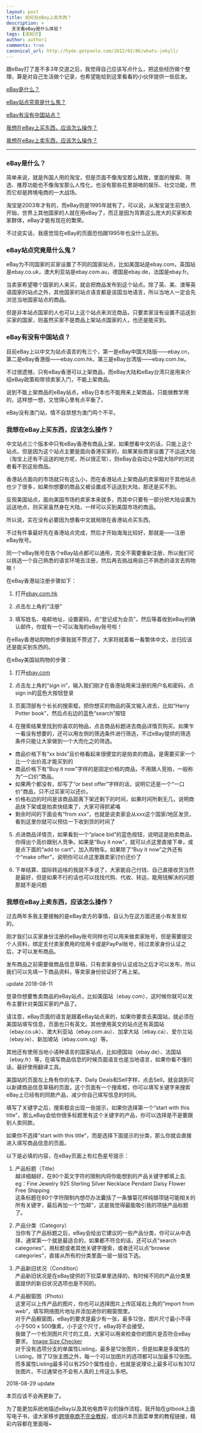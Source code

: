 ```yaml
---
layout: post
title: 如何在eBay上卖东西？
description: >
  天天看eBay是什么体验？
tags: [涨知识]
author: author1
comments: true
canonical_url: http://hyde.getpoole.com/2012/02/06/whats-jekyll/
---
```


跟eBay打了差不多3年交道之后，我觉得自己应该写点什么，把这些经历做个整理，算是对自己生活做个记录，也希望能给到这里看看的小伙伴提供一些启发。

[eBay是什么？](#sell-on-ebay-01-01)

[eBay站点究竟是什么鬼？](#sell-on-ebay-01-02)

[eBay有没有中国站点？](#sell-on-ebay-01-03)

[我想在eBay上买东西，应该怎么操作？](#sell-on-ebay-01-04)

[我想在eBay上卖东西，应该怎么操作？](#sell-on-ebay-01-05)

***

<h3 id="sell-on-ebay-01-01">eBay是什么？</h3>

简单来说，就是外国人用的淘宝，但是页面不像淘宝那么精致，里面的搜索、筛选、推荐功能也不像淘宝那么人性化，也没有那些花里胡哨的娱乐、社交功能，然而它却是跨境电商的一大战场。

淘宝是2003年才有的，而eBay则是1995年就有了，可以说，从淘宝诞生前很久开始，世界上其他国家的人就在用eBay了，而正是因为背靠这么庞大的买家和卖家群体，eBay才能有现在的繁荣。

不过说实话，我感觉现在eBay的页面恐怕跟1995年也没什么区别。

<h3 id="sell-on-ebay-01-02">eBay站点究竟是什么鬼？</h3>

eBay为不同国家的买家设置了不同的国家站点，比如美国站是ebay.com，英国站是ebay.co.uk，澳大利亚站是ebay.com.au，德国是ebay.de，法国是ebay.fr。

当卖家希望哪个国家的人来买，就会把商品发布到这个站点。除了英、美、澳等英语国家的站点之外，其他国家的站点语言都是该国当地语言，所以当地人一定会先浏览当地国家站点的商品。

但是非本站点国家的人也可以上这个站点来浏览商品，只要卖家没有设置不运送到买家的国家，则虽然买家不是商品上架站点国家的人，也还是能买到。

<h3 id="sell-on-ebay-01-03">eBay有没有中国站点？</h3>

目前eBay上以中文为站点语言的有三个，第一是eBay中国大陆版——ebay.cn，第二是eBay香港版——ebay.com.hk，第三是eBay台湾版——ebay.com.tw。

不过很遗憾，只有eBay香港可以上架商品，而eBay大陆和eBay台湾只是用来介绍eBay政策和带领卖家入门，不能上架商品。

说到不能上架商品的eBay站点，eBay日本也不能用来上架商品，只能做教学用的，这样想一想，又觉得心里有点平衡了。

eBay没有澳门站，情不自禁想为澳门鸣个不平。

<h3 id="sell-on-ebay-01-04">我想在eBay上买东西，应该怎么操作？</h3>

中文站点三个版本中只有eBay香港有商品上架，如果想看中文的话，只能上这个站点。但是因为这个站点主要是面向香港买家的，如果某些商家设置了不运送大陆（淘宝上还有不运送的地方呢，所以很正常），则eBay会自动让中国大陆IP的浏览者看不到这些商品。

香港站点面向的市场就只有这么小，而在香港站点上架商品的卖家相对于其他站点也少了很多，如果你想要的商品又被设置成不运送到大陆，那还是买不到。

反观美国站点，面向美国市场的卖家本来就多，而其中只要有一部分把大陆设置为运送地点，则买家虽然身在大陆，一样可以买到美国市场的商品。

所以说，实在没有必要因为想看中文就局限在香港站点买东西。

不过有件事最好先在香港站点完成，然后才开始海淘比较好，那就是——注册eBay账号。

同一个eBay账号在各个eBay站点都可以通用，完全不需要重新注册，所以我们可以挑选一个自己熟悉的语言环境去注册，然后再去挑战用自己不熟悉的语言去购物嘛！

在eBay香港站注册步骤如下：

1. 打开[ebay.com.hk](https://www.ebay.com.hk)

2. 点击左上角的“注册”

3. 填写姓名、电邮地址，设置密码，点“登记成为会员”，然后等着收到eBay的确认邮件，你就有一个可以海淘的eBay账号啦！

在eBay香港站购物的步骤我就不赘述了，大家将就着看一看繁体中文，总归应该还是能买到东西的。

在eBay美国站购物的步骤：

1. 打开[ebay.com](https://www.ebay.com)

2. 点击左上角的“sign in”，输入我们刚才在香港站用来注册的用户名和密码，点sign in的蓝色大按钮登录

3. 页面顶部有个长长的搜索框，把你想买的物品的英文输入进去，比如“Harry Potter book”，然后点右边的蓝色“search”按钮

4. 在搜索结果里找到你喜欢的物品，点击商品标题进去商品详情页购买。如果乍一看没有想要的，还可以用左侧的筛选条件进行筛选，不过eBay提供的筛选条件只能让大家做到一个大而化之的筛选。   
 - 商品价格下有“xx bids”且价格看起来很便宜的是拍卖的商品，是需要买家一个比一个出价高才能买到的
 - 商品价格下有“Buy it now”字样的是固定价格的商品，不用跟人竞拍，一般称为“一口价”商品。
 - 如果两个都没有，却写了“or best offer”字样的话，说明它还是一个“一口价”商品，只不过买家可以还价。
 - 价格右边的时间是该商品距离下架还剩下的时间，如果时间所剩无几，说明商品快下架或是拍卖快结束了，大家可得抓紧咯
 - 剩余时间的下面会有“from xxx”，也就是说卖家会从xxx这个国家/地区发货，看到这里你就可以预估一下收到货的时间了

5. 点进商品详情页，如果看到一个“place bid”的蓝色按钮，说明这是拍卖商品，你得出个高价跟别人竞争。如果是“Buy it now”，就可以点这里直接下单，或是点下面的“add to cart”，加入购物车。如果除了“Buy it now”之外还有个“make offer”，说明你可以点这里跟卖家讨价还价了

6. 下单结算、国际转运啥的我就不多说了，大家能自己付钱、自己直接收货当然是最好，但是如果不行的话也可以找找代购、代收、转运，能用钱解决的问题那就不是问题

<h3 id="sell-on-ebay-01-05">我想在eBay上卖东西，应该怎么操作？</h3>

过去两年多我主要接触的是eBay卖方的事情，自认为在这方面还是小有发言权的。

刚才我们以买家身份注册的eBay账号同样也可以用来做卖家账号，但是需要提交个人资料，绑定支付卖家费用的信用卡或是PayPal账号，经过卖家身份认证之后，才可以发布商品。

发布商品之前需要做商品信息草稿，只有卖家身份认证成功之后才可以发布，所以我们可以先填一下商品资料，等卖家身份验证好了再上架。

update 2018-08-11

登录你想要售卖商品的eBay站点，比如美国站（ebay.com），这时候你就可以发布主要针对美国买家的产品了。

请注意，eBay页面的语言是跟着eBay站点来的，如果你要卖去美国站，就必须在美国站填写信息，页面也只有英文。其他使用英文的站点还有英国站（ebay.co.uk）、澳大利亚站（ebay.com.au）、加拿大站（ebay.ca）、爱尔兰站（ebay.ie）、新加坡站（ebay.com.sg）等。

其他还有使用当地小语种语言的国家站点，比如德国站（ebay.de）、法国站（ebay.fr）等，在填写商品信息的时候页面语言也是当地语言，如果你看不懂的话，最好使用翻译工具。

美国站的页面左上角有你的名字、Daily Deals和Sell字样，点击Sell，就会跳到可以新建商品信息草稿的页面，这个页面有一个搜索框，你可以填写关键字来搜索eBay上已经有的同款产品，减少你自己填写信息的时间。

填写了关键字之后，搜索框会出现一些提示，如果你选择第一个“start with this title”，那么eBay会给你很多标题里有这个关键字的产品，你可以选择是不是要跟别人卖同款。

如果你不选择“start with this title”，而是选择下面提示的分类，那么你就会直接进入填写商品信息的页面。

以下是必填的内容，在eBay页面上有红色星号提示：

1. 产品标题（Title）    
 越详细越好，在80个英文字符的限制内将你能想到的产品关键字都填上去.    
 eg：Fine Jewelry 925 Sterling Silver Necklace Pendant Daisy Flower Free Shipping    
 这条标题在80个字符限制内想尽办法囊括了一条雏菊花样纯银项链可能相关的所有关键字，最后再加一个“包邮”，这是我觉得最能吸引我的项链产品标题了。

2. 产品分类（Category）    
 当你有了产品标题之后，eBay会给出它建议的一些产品分类，你可以从中选择，通常第一个就是最适合的，如果都不符合的话，还可以点“search categories”，用标题或者其他关键字搜索，或者还可以点“browse categories”，直接从所有的分类里面一层一层往下选。

3. 产品新旧状况（Condition）    
 产品新旧状况是在eBay提供的下拉菜单里选择的，有时候不同的产品分类里面提供的新旧状况选项也是不同的。

4. 产品橱窗图（Photo）    
 这里可以上传产品的图片，你也可以选择图片上传区域右上角的“import from web”，填写网络图片地址并添加进你的橱窗图里。    
 对于产品橱窗图，eBay的要求是最少有一张，最多12张，图片尺寸最小不得小于500 x 500像素，小于这个尺寸，eBay将不会接受。    
 我做了一个检测图片尺寸的工具，大家可以用来检查你的图片是否符合eBay要求。 <a href="https://www.houzhenni.com/myapp/image-size-checker.html" target="_blank">Image Size Checker</a>    
 对于没有选项分支的单属性Listing，最多是12张图片，但是如果是多属性的Listing，除了12张主图之外，每一个可以加图片的选项都可以加最多12张图。而多属性Listing最多可以有250个属性组合，也就是说理论上最多可以有3012张图片。不过通常也不会有人真的上传这么多吧。

2018-08-29 update

本页应该不会再更新了。

为了能更加系统地描述eBay以及其他电商平台的操作流程，我开始在gitbook上面写电子书，请大家移步[跨境电商不完全教程](https://e-comm.houzhenni.com)，或访问本页面菜单里的教程链接，精彩内容都在里面哦~